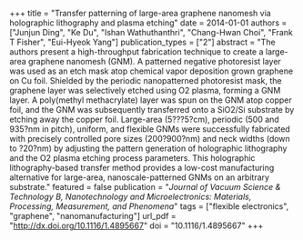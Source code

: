+++
title = "Transfer patterning of large-area graphene nanomesh via holographic lithography and plasma etching"
date = 2014-01-01
authors = ["Junjun Ding", "Ke Du", "Ishan Wathuthanthri", "Chang-Hwan Choi", "Frank T Fisher", "Eui-Hyeok Yang"]
publication_types = ["2"]
abstract = "The authors present a high-throughput fabrication technique to create a large-area graphene nanomesh (GNM). A patterned negative photoresist layer was used as an etch mask atop chemical vapor deposition grown graphene on Cu foil. Shielded by the periodic nanopatterned photoresist mask, the graphene layer was selectively etched using O2 plasma, forming a GNM layer. A poly(methyl methacrylate) layer was spun on the GNM atop copper foil, and the GNM was subsequently transferred onto a SiO2/Si substrate by etching away the copper foil. Large-area (5???5?cm), periodic (500 and 935?nm in pitch), uniform, and flexible GNMs were successfully fabricated with precisely controlled pore sizes (200?900?nm) and neck widths (down to ?20?nm) by adjusting the pattern generation of holographic lithography and the O2 plasma etching process parameters. This holographic lithography-based transfer method provides a low-cost manufacturing alternative for large-area, nanoscale-patterned GNMs on an arbitrary substrate."
featured = false
publication = "*Journal of Vacuum Science &amp; Technology B, Nanotechnology and Microelectronics: Materials, Processing, Measurement, and Phenomena*"
tags = ["flexible electronics", "graphene", "nanomanufacturing"]
url_pdf = "http://dx.doi.org/10.1116/1.4895667"
doi = "10.1116/1.4895667"
+++

